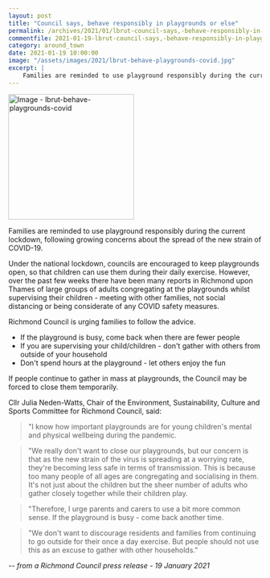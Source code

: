 ```yaml
---
layout: post
title: "Council says, behave responsibly in playgrounds or else"
permalink: /archives/2021/01/lbrut-council-says,-behave-responsibly-in-playgrounds-or-else.html
commentfile: 2021-01-19-lbrut-council-says,-behave-responsibly-in-playgrounds-or-else
category: around_town
date: 2021-01-19 10:00:00
image: "/assets/images/2021/lbrut-behave-playgrounds-covid.jpg"
excerpt: |
    Families are reminded to use playground responsibly during the current lockdown, following growing concerns about the spread of the new strain of COVID-19.
---
```

<a href="/assets/images/2021/lbrut-behave-playgrounds-covid.jpg" title="Click for a larger image"><img src="/assets/images/2021/lbrut-behave-playgrounds-covid-thumb.jpg" width="250" alt="Image - lbrut-behave-playgrounds-covid"  class="photo right"/></a>


Families are reminded to use playground responsibly during the current lockdown, following growing concerns about the spread of the new strain of COVID-19.

Under the national lockdown, councils are encouraged to keep playgrounds open, so that children can use them during their daily exercise. However, over the past few weeks there have been many reports in Richmond upon Thames of large groups of adults congregating at the playgrounds whilst supervising their children - meeting with other families, not social distancing or being considerate of any COVID safety measures.

Richmond Council is urging families to follow the advice.

- If the playground is busy, come back when there are fewer people
- If you are supervising your child/children - don't gather with others from outside of your household
- Don't spend hours at the playground - let others enjoy the fun

If people continue to gather in mass at playgrounds, the Council may be forced to close them temporarily.

Cllr Julia Neden-Watts, Chair of the Environment, Sustainability, Culture and Sports Committee for Richmond Council, said:

> "I know how important playgrounds are for young children's mental and physical wellbeing during the pandemic.

> "We really don't want to close our playgrounds, but our concern is that as the new strain of the virus is spreading at a worrying rate, they're becoming less safe in terms of transmission. This is because too many people of all ages are congregating and socialising in them.  It's not just about the children but the sheer number of adults who gather closely together while their children play.

> "Therefore, I urge parents and carers to use a bit more common sense. If the playground is busy - come back another time.

> "We don't want to discourage residents and families from continuing to go outside for their once a day exercise. But people should not use this as an excuse to gather with other households."


<cite>-- from a Richmond Council press release - 19 January 2021</cite>
